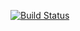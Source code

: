 [![Build Status](https://travis-ci.org/bigpuritz/netty-servlet-bridge.svg?branch=master)](https://travis-ci.org/bigpuritz/netty-servlet-bridge)

